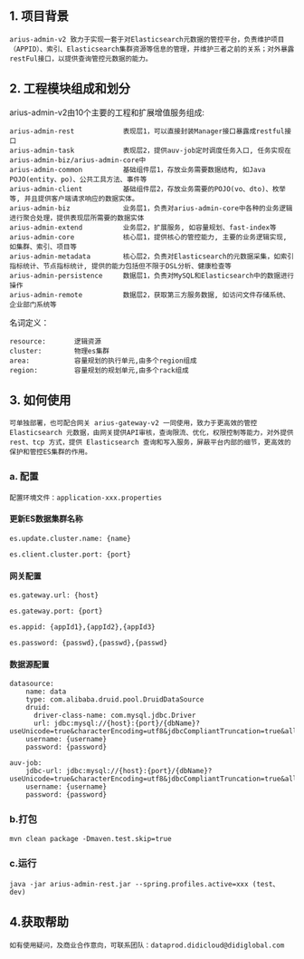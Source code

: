 ## 1. 项目背景
    arius-admin-v2 致力于实现一套于对Elasticsearch元数据的管控平台，负责维护项目（APPID）、索引、Elasticsearch集群资源等信息的管理，并维护三者之前的关系；对外暴露restFul接口，以提供查询管控元数据的能力。
## 2. 工程模块组成和划分
arius-admin-v2由10个主要的工程和扩展增值服务组成:

    arius-admin-rest            表现层1，可以直接封装Manager接口暴露成restful接口 
    arius-admin-task            表现层2，提供auv-job定时调度任务入口, 任务实现在arius-admin-biz/arius-admin-core中 
    arius-admin-common          基础组件层1，存放业务需要数据结构, 如Java POJO(entity、po)、公共工具方法、事件等 
    arius-admin-client          基础组件层2，存放业务需要的POJO(vo、dto)、枚举等, 并且提供客户端请求响应的数据实体。 
    arius-admin-biz             业务层1，负责对arius-admin-core中各种的业务逻辑进行聚合处理，提供表现层所需要的数据实体 
    arius-admin-extend          业务层2，扩展服务, 如容量规划、fast-index等 
    arius-admin-core            核心层1，提供核心的管控能力, 主要的业务逻辑实现, 如集群、索引、项目等 
    arius-admin-metadata        核心层2，负责对Elasticsearch的元数据采集，如索引指标统计、节点指标统计, 提供的能力包括但不限于DSL分析、健康检查等 
    arius-admin-persistence     数据层1，负责对MySQL和Elasticsearch中的数据进行操作 
    arius-admin-remote          数据层2，获取第三方服务数据, 如访问文件存储系统、企业部门系统等

名词定义：

    resource:       逻辑资源
    cluster:        物理es集群
    area:           容量规划的执行单元,由多个region组成
    region:         容量规划的规划单元,由多个rack组成
 

## 3. 如何使用
    可单独部署，也可配合网关 arius-gateway-v2 一同使用，致力于更高效的管控 Elasticsearch 元数据，由网关提供API审核，查询限流、优化，权限控制等能力，对外提供 rest、tcp 方式，提供 Elasticsearch 查询和写入服务，屏蔽平台内部的细节，更高效的保护和管控ES集群的作用。

### a. 配置
    配置环境文件：application-xxx.properties
#### 更新ES数据集群名称
    es.update.cluster.name: {name}

    es.client.cluster.port: {port}

#### 网关配置
    es.gateway.url: {host}

    es.gateway.port: {port}

    es.appid: {appId1},{appId2},{appId3}

    es.password: {passwd},{passwd},{passwd}

#### 数据源配置
    datasource:
        name: data
        type: com.alibaba.druid.pool.DruidDataSource 
        druid:
          driver-class-name: com.mysql.jdbc.Driver
          url: jdbc:mysql://{host}:{port}/{dbName}?useUnicode=true&characterEncoding=utf8&jdbcCompliantTruncation=true&allowMultiQueries=true&useSSL=false
        username: {username}
        password: {password}
      
    auv-job:
        jdbc-url: jdbc:mysql://{host}:{port}/{dbName}?useUnicode=true&characterEncoding=utf8&jdbcCompliantTruncation=true&allowMultiQueries=true&useSSL=false
        username: {username}
        password: {password}

### b.打包
    mvn clean package -Dmaven.test.skip=true

### c.运行
    java -jar arius-admin-rest.jar --spring.profiles.active=xxx (test、dev)
## 4.获取帮助
    如有使用疑问，及商业合作意向，可联系团队：dataprod.didicloud@didiglobal.com